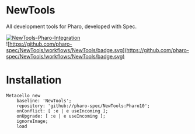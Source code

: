 # NewTools
All development tools for Pharo, developed with Spec.

[![NewTools-Pharo-Integration](https://github.com/pharo-spec/NewTools/actions/workflows/newtools-all.yml/badge.svg)](https://github.com/pharo-spec/NewTools/actions/workflows/newtools-all.yml)  
![https://github.com/pharo-spec/NewTools/workflows/NewTools/badge.svg](https://github.com/pharo-spec/NewTools/workflows/NewTools/badge.svg)


# Installation

```Smalltalk
Metacello new
    baseline: 'NewTools';
    repository: 'github://pharo-spec/NewTools:Pharo10';
    onConflict: [ :e | e useIncoming ];
    onUpgrade: [ :e | e useIncoming ];
    ignoreImage;
    load
```
